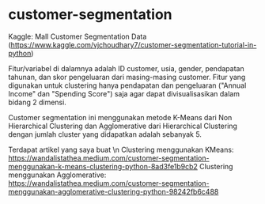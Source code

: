 # customer-segmentation
Kaggle: Mall Customer Segmentation Data (https://www.kaggle.com/vjchoudhary7/customer-segmentation-tutorial-in-python)

Fitur/variabel di dalamnya adalah ID customer, usia, gender, pendapatan tahunan, dan skor pengeluaran dari masing-masing customer. Fitur yang digunakan untuk clustering hanya pendapatan dan pengeluaran ("Annual Income" dan "Spending Score") saja agar dapat divisualisasikan dalam bidang 2 dimensi.

Customer segmentation ini menggunakan metode K-Means dari Non Hierarchical Clustering dan Agglomerative dari Hierarchical Clustering dengan jumlah cluster yang didapatkan adalah sebanyak 5.

Terdapat artikel yang saya buat \n
Clustering menggunakan KMeans: https://wandalistathea.medium.com/customer-segmentation-menggunakan-k-means-clustering-python-8ad3fe1b9cb2
Clustering menggunakan Agglomerative: https://wandalistathea.medium.com/customer-segmentation-menggunakan-agglomerative-clustering-python-98242fb6c488
